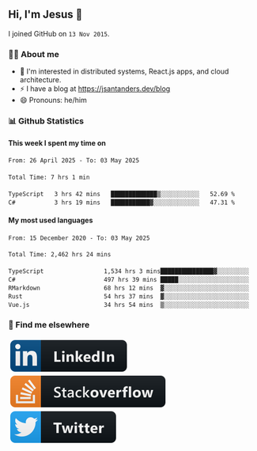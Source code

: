 ## Hi, I'm Jesus 👋

I joined GitHub on `13 Nov 2015`.

<!-- Talking about you -->

### 👨‍💻 About me

- 👦 I'm interested in distributed systems, React.js apps, and cloud architecture.
- ⚡️ I have a blog at <https://jsantanders.dev/blog>
- 😄 Pronouns: he/him

### 📊 Github Statistics

#### This week I spent my time on

<!--START_SECTION:weekly-->

```txt
From: 26 April 2025 - To: 03 May 2025

Total Time: 7 hrs 1 min

TypeScript   3 hrs 42 mins   █████████████▒░░░░░░░░░░░   52.69 %
C#           3 hrs 19 mins   ███████████▓░░░░░░░░░░░░░   47.31 %
```

<!--END_SECTION:weekly-->

#### My most used languages

<!--START_SECTION:alltime-->

```txt
From: 15 December 2020 - To: 03 May 2025

Total Time: 2,462 hrs 24 mins

TypeScript                 1,534 hrs 3 mins███████████████▓░░░░░░░░░   62.30 %
C#                         497 hrs 39 mins █████░░░░░░░░░░░░░░░░░░░░   20.21 %
RMarkdown                  68 hrs 12 mins  ▓░░░░░░░░░░░░░░░░░░░░░░░░   02.77 %
Rust                       54 hrs 37 mins  ▓░░░░░░░░░░░░░░░░░░░░░░░░   02.22 %
Vue.js                     34 hrs 54 mins  ▒░░░░░░░░░░░░░░░░░░░░░░░░   01.42 %
```

<!--END_SECTION:alltime-->

### 📢 Find me elsewhere

<p>
  <a target="_blank" href="https://linkedin.com/in/jsantanders">
    <img src="https://github.com/jsantanders/jsantanders/blob/master/img/linkedin.svg" alt="LinkedIn" style="vertical-align:top; margin:4px">
  </a>
  
  <a target="_blank" href="https://stackoverflow.com/users/7318331/jesus-santander">
    <img src="https://github.com/jsantanders/jsantanders/blob/master/img/stackoverflow.svg" alt="StackOverflow" style="vertical-align:top; margin:4px">
  </a>
  
  <a target="_blank" href="http://twitter.com/jsantanders">
    <img src="https://github.com/jsantanders/jsantanders/blob/master/img/twitter.svg" alt="Twitter" style="vertical-align:top; margin:4px">
  </a>
</p>
